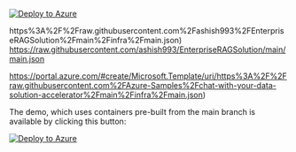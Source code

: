 [![Deploy to Azure](https://aka.ms/deploytoazurebutton)](https://portal.azure.com/#create/Microsoft.Template/uri/https%3A%2F%2Fraw.githubusercontent.com%2Fashish993%2FEnterpriseRAGSolution%2Fmain%2Finfra%2Fmain.json)

https%3A%2F%2Fraw.githubusercontent.com%2Fashish993%2FEnterpriseRAGSolution%2Fmain%2Finfra%2Fmain.json)
https://raw.githubusercontent.com/ashish993/EnterpriseRAGSolution/main/main.json

https://portal.azure.com/#create/Microsoft.Template/uri/https%3A%2F%2Fraw.githubusercontent.com%2FAzure-Samples%2Fchat-with-your-data-solution-accelerator%2Fmain%2Finfra%2Fmain.json)


The demo, which uses containers pre-built from the main branch is available by clicking this button:

[![Deploy to Azure](https://aka.ms/deploytoazurebutton)](https://portal.azure.com/#create/Microsoft.Template/uri/https%3A%2F%2Fraw.githubusercontent.com%2FAzure-Samples%2Fchat-with-your-data-solution-accelerator%2Fmain%2Finfra%2Fmain.json)
